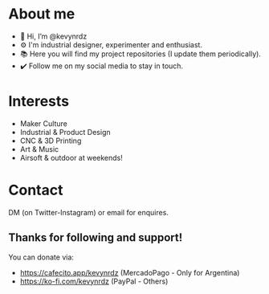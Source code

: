 # About me
- 👋 Hi, I’m @kevynrdz
- ⚙️ I'm industrial designer, experimenter and enthusiast.
- 📚 Here you will find my project repositories (I update them periodically).
- ✔️ Follow me on my social media to stay in touch.

# Interests
- Maker Culture
- Industrial & Product Design
- CNC & 3D Printing
- Art & Music
- Airsoft & outdoor at weekends!

# Contact
DM (on Twitter-Instagram) or email for enquires.

## Thanks for following and support!
You can donate via: 
- https://cafecito.app/kevynrdz (MercadoPago - Only for Argentina)
- https://ko-fi.com/kevynrdz (PayPal - Others)

